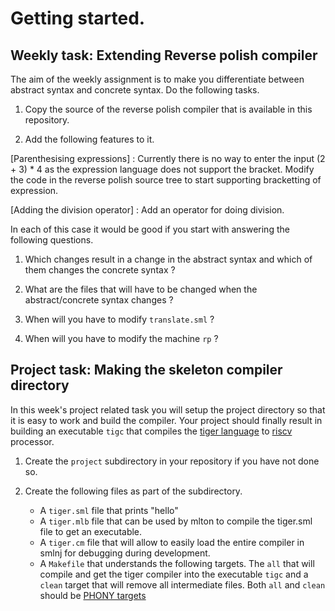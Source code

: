 # Getting started.


## Weekly task: Extending Reverse polish compiler

The aim of the weekly assignment is to make you differentiate between
abstract syntax and concrete syntax. Do the following tasks.


1. Copy the source of the reverse polish compiler that is available in this
   repository.
   
2. Add the following features to it.


[Parenthesising expressions]
:  Currently there is no way to enter the input (2 + 3) * 4 as the
   expression language does not support the bracket. Modify the code in
   the reverse polish source tree to start supporting bracketting of
   expression.

[Adding the division operator]
:  Add an operator for doing division.

In each of this case it would be good if you start with answering the
following questions.

1. Which changes result in a change in the abstract syntax and which of
   them changes the concrete syntax ?

2. What are the files that will have to be changed when the
   abstract/concrete syntax changes ?

3. When will you have to modify `translate.sml` ?

4. When will you have to modify the machine `rp` ?

## Project task: Making the skeleton compiler directory

In this week's project related task you will setup the project
directory so that it is easy to work and build the compiler. Your
project should finally result in building an executable `tigc` that
compiles the [tiger language][tiger] to [riscv] processor.

1. Create the `project` subdirectory in your repository if you have not
   done so.
   
2. Create the following files as part of the subdirectory.
   
   - A `tiger.sml` file that prints "hello"
   - A `tiger.mlb` file that can be used by mlton to compile the tiger.sml file to get an
	   executable.
   - A `tiger.cm` file that will allow to easily load the entire
     compiler in smlnj for debugging during development.
   - A `Makefile` that understands the following targets. The `all`
     that will compile and get the tiger compiler into the executable
     `tigc` and a `clean` target that will remove all intermediate
     files. Both `all` and `clean` should be [PHONY targets][phony]
	 
[phony]: <https://www.gnu.org/software/make/manual/html_node/Phony-Targets.html>
[tiger]: <http://www.cs.tufts.edu/comp/181/tiger.html>
[riscv]: <https://riscv.org>

